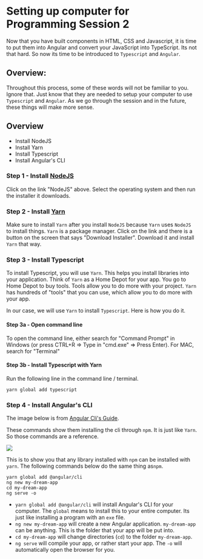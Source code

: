 


Setting up computer for Programming Session 2
==============================================

Now that you have built components in HTML, CSS and Javascript, it is time to put them into Angular and convert your JavaScript into TypeScript. Its not that hard. So now its time to be introduced to `Typescript` and `Angular`.

## Overview:
Throughout this process, some of these words will not be familiar to you. Ignore that. Just know that they are needed to setup your computer to use `Typescript` and `Angular`. As we go through the session and in the future, these things will make more sense.

## Overview
- Install NodeJS
- Install Yarn
- Install Typescript
- Install Angular's CLI

### Step 1 - Install [NodeJS](https://nodejs.org/en/download/)
Click on the link "NodeJS" above. Select the operating system and then run the installer it downloads.

### Step 2 - Install [Yarn](https://yarnpkg.com/lang/en/docs/install/)
Make sure to install `Yarn` after you install `NodeJS` because `Yarn` uses `NodeJS` to install things. `Yarn` is a package manager. Click on the link and there is a button on the screen that says "Download Installer". Download it and install `Yarn` that way.

### Step 3 - Install Typescript
To install Typescript, you will use `Yarn`. This helps you install libraries into your application. Think of `Yarn` as a Home Depot for your app. You go to Home Depot to buy tools. Tools allow you to do more with your project. `Yarn` has hundreds of "tools" that you can use, which allow you to do more with your app.

In our case, we will use `Yarn` to install `Typescript`. Here is how you do it.

#### Step 3a - Open command line
To open the command line, either search for "Command Prompt" in Windows (or press CTRL+R => Type in "cmd.exe" => Press Enter). For MAC, search for "Terminal"

#### Step 3b - Install Typescript with Yarn
Run the following line in the command line / terminal.
```
yarn global add typescript
```

### Step 4 - Install Angular's CLI
The image below is from [Angular Cli's Guide](https://cli.angular.io).

These commands show them installing the cli through `npm`. It is just like `Yarn`. So those commands are a reference.

<img src="https://cli.angular.io/images/cli-logo.svg" />

This is to show you that any library installed with `npm` can be installed with `yarn`. The following commands below do the same thing as`npm`.
```
yarn global add @angular/cli
ng new my-dream-app
cd my-dream-app
ng serve -o
```
- `yarn global add @angular/cli` will install Angular's CLI for your computer. The `global` means to install this to your entire computer. Its just like installing a program with an `exe` file.
- `ng new my-dream-app` will create a new Angular application. `my-dream-app` can be anything. This is the folder that your app will be put into.
- `cd my-dream-app` will change directories (`cd`) to the folder `my-dream-app`.
- `ng serve` will compile your app, or rather start your app. The `-o` will automatically open the browser for you.
